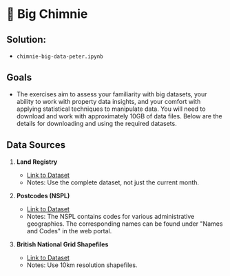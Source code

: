 # 🧱 Big Chimnie

## Solution:

- `chimnie-big-data-peter.ipynb`

## Goals

- The exercises aim to assess your familiarity with big datasets, your ability to work with property data insights, and your comfort with applying statistical techniques to manipulate data. You will need to download and work with approximately 10GB of data files. Below are the details for downloading and using the required datasets.

## Data Sources

1. **Land Registry**
   - [Link to Dataset](https://www.gov.uk/government/statistical-data-sets/price-paid-data-downloads)
   - Notes: Use the complete dataset, not just the current month.

2. **Postcodes (NSPL)**
   - [Link to Dataset](https://geoportal.statistics.gov.uk/datasets/f7464f3658ba439ba577651b32014cfe/about)
   - Notes: The NSPL contains codes for various administrative geographies. The corresponding names can be found under "Names and Codes" in the web portal.

3. **British National Grid Shapefiles**
   - [Link to Dataset](https://github.com/charlesroper/OSGB_Grids?tab=readme-ov-file)
   - Notes: Use 10km resolution shapefiles.

